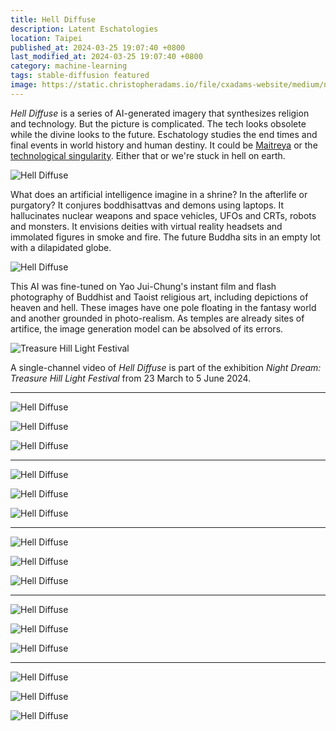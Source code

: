 ```yaml
---
title: Hell Diffuse
description: Latent Eschatologies
location: Taipei
published_at: 2024-03-25 19:07:40 +0800
last_modified_at: 2024-03-25 19:07:40 +0800
category: machine-learning
tags: stable-diffusion featured
image: https://static.christopheradams.io/file/cxadams-website/medium/nextcloud/Photos/Pictures/2024/hell-diffuse/images/9InhsrTptK4rLdSNeVmbBwiwQWIN62tm7rAYrmysXJpeme8kA_out-2.jpg
---
```


*Hell Diffuse* is a series of AI-generated imagery that synthesizes religion and
technology. But the picture is complicated. The tech looks obsolete while the
divine looks to the future. Eschatology studies the end times and final events
in world history and human destiny. It could be [Maitreya] or the [technological
singularity]. Either that or we're stuck in hell on earth.

![Hell Diffuse](https://static.christopheradams.io/file/cxadams-website/small/nextcloud/Photos/Pictures/2024/hell-diffuse/images/iZWX7AaUKeV8cyErD5SsDEcFHF8i5q3L3Ow38Q4oBp3ZfagSA_out-2.jpg)

What does an artificial intelligence imagine in a shrine? In the afterlife or
purgatory? It conjures boddhisattvas and demons using laptops. It hallucinates
nuclear weapons and space vehicles, UFOs and CRTs, robots and monsters. It
envisions deities with virtual reality headsets and immolated figures in smoke
and fire. The future Buddha sits in an empty lot with a dilapidated globe.

![Hell Diffuse](https://static.christopheradams.io/file/cxadams-website/small/nextcloud/Photos/Pictures/2024/hell-diffuse/images/bCGEbHkROZ7FB5vYtScKodyfMv6WJKi6VvbeKcwHeR7cmjfJB_out-3.jpg)

This AI was fine-tuned on Yao Jui-Chung's instant film and flash photography of
Buddhist and Taoist religious art, including depictions of heaven and
hell. These images have one pole floating in the fantasy world and another
grounded in photo-realism. As temples are already sites of artifice, the image
generation model can be absolved of its errors.

![Treasure Hill Light Festival](https://static.christopheradams.io/file/cxadams-website/medium/nextcloud/Photos/Pictures/2024/hell-diffuse/treasure-hill/430240735_2812746662199829_2257322722256778578_n.jpg)

A single-channel video of *Hell Diffuse* is part of the exhibition *Night Dream:
Treasure Hill Light Festival* from 23 March to 5 June 2024.

---

![Hell Diffuse](https://static.christopheradams.io/file/cxadams-website/small/nextcloud/Photos/Pictures/2024/hell-diffuse/images/QWIfcAPB7q0JeETjJZh1TeLrfEisgSkKwzemiU090NYk3MDUC_out-2.jpg)

![Hell Diffuse](https://static.christopheradams.io/file/cxadams-website/small/nextcloud/Photos/Pictures/2024/hell-diffuse/images/ltE8IDyPDN53Nd3tcSc48yStP5Zl0eFLeNMqCgFKDVnk9xfkA_out-2.jpg)

![Hell Diffuse](https://static.christopheradams.io/file/cxadams-website/small/nextcloud/Photos/Pictures/2024/hell-diffuse/images/drVuG4PWO0amLlURGVyisALKO8JTj5KReupzwe4IjYVo6agSA_out-0.jpg)

---

![Hell Diffuse](https://static.christopheradams.io/file/cxadams-website/small/nextcloud/Photos/Pictures/2024/hell-diffuse/images/2LfFJxzIR10fOEXPfbtZR6EcVYAPAqZOpzWheWeUSdsmi3zTC_out-1.jpg)

![Hell Diffuse](https://static.christopheradams.io/file/cxadams-website/small/nextcloud/Photos/Pictures/2024/hell-diffuse/images/q1CfnsntYKQOUip7WbEh1e2EekReSfXWANDMIsT4mbhY9TAUC_out-0.jpg)

![Hell Diffuse](https://static.christopheradams.io/file/cxadams-website/small/nextcloud/Photos/Pictures/2024/hell-diffuse/images/QKfCJ6r1cxQqP6meXhNKWVC2EVfMf88RHA9aZ887lbXoYNAKB_out-1.jpg)

---

![Hell Diffuse](https://static.christopheradams.io/file/cxadams-website/small/nextcloud/Photos/Pictures/2024/hell-diffuse/images/hCbUf9fwO7kj5EvFb5i32rWmgtJW9xv7N1sOoMDKWYIew8eJB_out-1.jpg)

![Hell Diffuse](https://static.christopheradams.io/file/cxadams-website/small/nextcloud/Photos/Pictures/2024/hell-diffuse/images/vxdbo0zD4IIFLdylwuBeQnu2fq7RdSUwe49H7ouFIK8fzf7TC_out-0.jpg)

![Hell Diffuse](https://static.christopheradams.io/file/cxadams-website/small/nextcloud/Photos/Pictures/2024/hell-diffuse/images/evJjCcO1e4iYDEquSspfJua6NLNwPPVgaWsKSnMf3NUhUnBKB_out-1.jpg)

---

![Hell Diffuse](https://static.christopheradams.io/file/cxadams-website/small/nextcloud/Photos/Pictures/2024/hell-diffuse/images/k2UzsjJrhQKqChoMTuG40vZLKqAc6Jonc5SEioFOMQP073nE_out-1.jpg)

![Hell Diffuse](https://static.christopheradams.io/file/cxadams-website/small/nextcloud/Photos/Pictures/2024/hell-diffuse/images/6wxer8SlUWwtCqG0nr4IbEHjXkXX31De46YQLhcdekddKeBKB_out-1.jpg)

![Hell Diffuse](https://static.christopheradams.io/file/cxadams-website/small/nextcloud/Photos/Pictures/2024/hell-diffuse/images/w7o9HLWSrjYeQKiy1OWnROOXsO4g0hqzQNPo9y4Lj8EAfCgSA_out-2.jpg)

---

![Hell Diffuse](https://static.christopheradams.io/file/cxadams-website/small/nextcloud/Photos/Pictures/2024/hell-diffuse/images/Dr5i6lBSrHojLVLSxn6INfIHyn7f7gdhuHvuI8VPPve2P38kA_out-3.jpg)

![Hell Diffuse](https://static.christopheradams.io/file/cxadams-website/small/nextcloud/Photos/Pictures/2024/hell-diffuse/images/m4uFwMACfL17EazIy71q8a1unekERDUlbnfwI18ABvam57eJB_out-2.jpg)

![Hell Diffuse](https://static.christopheradams.io/file/cxadams-website/small/nextcloud/Photos/Pictures/2024/hell-diffuse/images/cOHeY8GsEMSre0ecbYb8DkBi3IjkPNtvJeCYS6MBKc00OJ3JB_out-0.jpg)

[Maitreya]: https://en.wikipedia.org/wiki/Maitreya
[technological singularity]: https://en.wikipedia.org/wiki/Technological_singularity
